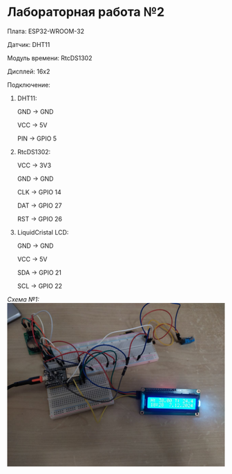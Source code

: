 # Лабораторная работа №2

Плата: ESP32-WROOM-32

Датчик: DHT11

Модуль времени: RtcDS1302

Дисплей: 16x2

Подключение:

1) DHT11:

    GND -> GND

    VCC -> 5V

    PIN -> GPIO 5

2) RtcDS1302:

    VCC -> 3V3

    GND -> GND

    CLK -> GPIO 14

    DAT -> GPIO 27

    RST -> GPIO 26

3) LiquidCristal LCD:

    GND -> GND

    VCC -> 5V

    SDA -> GPIO 21

    SCL -> GPIO 22

_Схема №1:_
![res1](https://github.com/ArtemDyrdin/MCprogramming/blob/main/lab_2/res/res1.jpg)